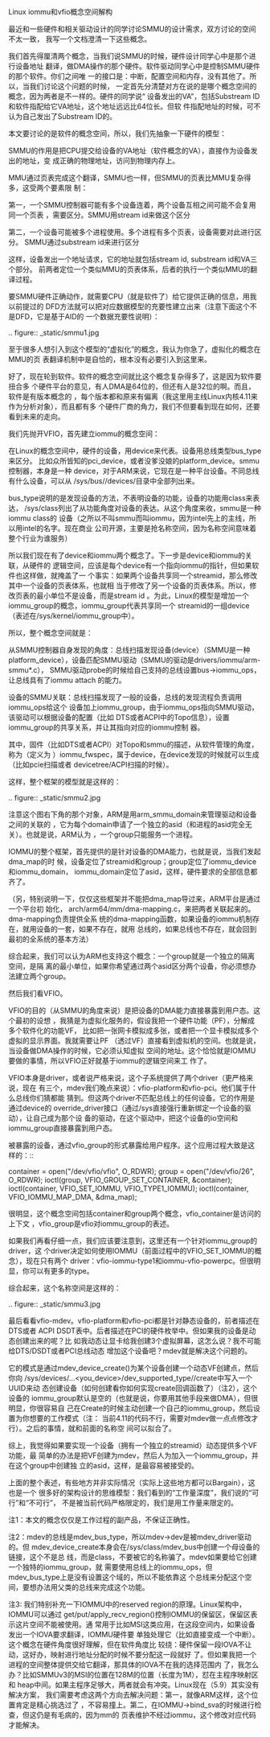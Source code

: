     
Linux iommu和vfio概念空间解构

最近和一些硬件和相关驱动设计的同学讨论SMMU的设计需求，双方讨论的空间不太一致，
我写一个文档澄清一下这些概念。

我们首先得厘清两个概念，当我们说SMMU的时候，硬件设计同学心中是那个进行设备地址
翻译，做DMA操作的那个硬件。软件驱动同学心中是控制SMMU硬件的那个软件。你们之间唯
一的接口是：中断，配置空间和内存，没有其他了。所以，当我们讨论这个问题的时候，
一定首先分清楚对方在说的是哪个概念空间的概念，因为两者是不一样的。硬件的同学说“
设备发出的VA”，包括Substream ID和软件指配给它VA地址，这个地址远远比64位长。但软
件指配地址的时候，可不认为自己发出了Substream ID的。

本文要讨论的是软件的概念空间，所以，我们先抽象一下硬件的模型：

SMMU的作用是把CPU提交给设备的VA地址（软件概念的VA），直接作为设备发出的地址，变
成正确的物理地址，访问到物理内存上。

MMU通过页表完成这个翻译，SMMU也一样，但SMMU的页表比MMU复杂得多，这受两个要素限
制：

第一，一个SMMU控制器可能有多个设备连着，两个设备互相之间可能不会复用同一个页表
，需要区分。SMMU用stream id来做这个区分

第二，一个设备可能被多个进程使用。多个进程有多个页表，设备需要对此进行区分。
SMMU通过substream id来进行区分

这样，设备发出一个地址请求，它的地址就包括stream id, substream id和VA三个部分。
前两者定位一个类似MMU的页表体系，后者的执行一个类似MMU的翻译过程。

要SMMU硬件正确动作，就需要CPU（就是软件了）给它提供正确的信息，用我以前提过的
DFD方法就可以把对应数据模型的充要性建立出来（注意下面这个不是DFD，它是基于AID的
一个数据充要性说明）：

  .. figure:: _static/smmu1.jpg

至于很多人想引入到这个模型的“虚拟化”的概念，我认为你急了，虚拟化的概念在MMU的页
表翻译机制中是自恰的，根本没有必要引入到这里来。

好了，现在轮到软件。软件的概念空间就比这个概念复杂得多了，这是因为软件要扭合多
个硬件平台的意见，有人DMA是64位的，但还有人是32位的啊。而且，软件是有版本概念的
，每个版本都和原来有偏离（我这里用主线Linux内核4.11来作为分析对象），而且都有多
个硬件厂商的角力，我们不但要看到现在如何，还要看到未来的走向。

我们先抛开VFIO，首先建立iommu的概念空间：

在Linux的概念空间中，硬件的设备，用device来代表。设备用总线类型bus_type来区分。
比如众所皆知的pci_device，或者没爹没娘的platform_device。smmu控制器，本身是一种
device，对于ARM来说，它现在是一种平台设备。不同总线有什么设备，可以从
/sys/bus/<bus>/devices/目录中全部列出来。

bus_type说明的是发现设备的方法，不表明设备的功能，设备的功能用class来表达，
/sys/class列出了从功能角度对设备的表达。从这个角度来收，smmu是一种iommu class的
设备（之所以不叫smmu而叫iommu，因为intel先上的主线，所以用intel的名字。现在商业
公司开源，主要是抢名称空间，因为名称空间意味着整个行业为谁服务）

所以我们现在有了device和iommu两个概念了。下一步是device和iommu的关联，从硬件的
逻辑空间，应该是每个device有一个指向iommu的指针，但如果软件也这样做，就掩盖了一
个事实：如果两个设备共享同一个streamid，那么修改其中一个设备的页表体系，也就相
当于修改了另一个设备的页表体系。所以，修改页表的最小单位不是设备，而是stream id
。为此，Linux的模型是增加一个iommu_group的概念，iommu_group代表共享同一个
streamid的一组device（表述在/sys/kernel/iommu_group中）。

所以，整个概念空间就是：

从SMMU控制器自身发现的角度：总线扫描发现设备(device）（SMMU是一种
platform_device），设备匹配SMMU驱动（SMMU的驱动是drivers/iommu/arm-smmu*.c），
SMMU驱动probe的时候给自己支持的总线设置bus->iommu_ops，让总线具有了iommu attach
的能力。

设备的SMMU关联：总线扫描发现了一般的设备，总线的发现流程负责调用iommu_ops给这个
设备加上iommu_group，由于iommu_ops指向SMMU驱动，该驱动可以根据设备的配置（比如
DTS或者ACPI中的Topo信息），设置iommu_group的共享关系，并让其指向对应的iommu控制
器。

其中，固件（比如DTS或者ACPI）对Topo和smmu的描述，从软件管理的角度，称为（定义为
）iommu_fwspec，属于device，在device发现的时候就可以生成（比如pcie扫描或者
devicetree/ACPI扫描的时候）。

这样，整个框架的模型就是这样的：

  .. figure:: _static/smmu2.jpg

注意这个图右下角的那个对象，ARM是用arm_smmu_domain来管理驱动和设备之间的关联的
，它为每个domain申请了一个独立的asid（和进程的asid完全无关）。也就是说，ARM认为
，一个group只能服务一个进程。
  
IOMMU的整个框架，首先提供的是针对设备的DMA能力，也就是说，当我们发起dma_map的时
候，设备定位了streamid和group；group定位了iommu_device和iommu_domain，
iommu_domain定位了asid，这样，硬件要求的全部信息都齐了。

（另，特别说明一下，仅仅这些框架并不能把dma_map导过来，ARM平台是通过一个平台初
始化， arch/arm64/mm/dma-mapping.c，来把两者关联起来的。dma-mapping负责提供全系
统的dma-mapping函数，如果设备的iommu机制存在，就用设备的一套，如果不存在，就用
总线的，如果总线也不存在，就会回到最初的全系统的基本方法）

综合起来，我们可以认为ARM也支持这个概念：一个group就是一个独立的隔离空间，是隔
离的最小单位，如果你希望通过两个asid区分两个设备，你必须想办法建立两个group。

然后我们看VFIO。

VFIO的目的（从SMMU的角度来说）是把设备的DMA能力直接暴露到用户态。这个最初的设想
，我猜是为虚拟化服务的，假设我把一个硬件功能（PF），分解成多个软件化的功能VF，
比如把一张网卡模拟成多张，或者把一个显卡模拟成多个虚拟的显示界面。我就需要让PF
（透过VF）直接看到虚拟机的空间。也就是说，当设备做DMA操作的时候，它必须认知虚拟
空间的地址。这个恰恰就是IOMMU要做的事情，所以VFIO正好就基于iommu的逻辑空间来工
作了。

VFIO本身是driver，或者说严格来说，这个子系统提供了两个driver（更严格来说，现在
有三个，mdev我们晚点来说）：vfio-platform和vfio-pci。他们属于什么总线你们猜都能
猜到。但这两个driver不匹配总线上的任何设备。它的作用是通过device的
override_driver接口（通过/sys直接强行重新绑定一个设备的驱动），让自己成为那个设
备的驱动，在这个驱动中，把这个设备的io空间和iommu_group直接暴露到用户态。

被暴露的设备，通过vfio_group的形式暴露给用户程序。这个应用过程大致是这样的：::

  container = open("/dev/vfio/vfio", O_RDWR);
  group = open("/dev/vfio/26", O_RDWR);
  ioctl(group, VFIO_GROUP_SET_CONTAINER, &container);
  ioctl(container, VFIO_SET_IOMMU, VFIO_TYPE1_IOMMU);
  ioctl(container, VFIO_IOMMU_MAP_DMA, &dma_map);

很明显，这个概念空间包括container和group两个概念，vfio_container是访问的上下文
，vfio_group是vfio对iommu_group的表述。

如果我们再看仔细一点，我们应该要注意到，这里还有一个针对iommu_group的driver，这
个driver决定如何使用IOMMU（前面过程中的VFIO_SET_IOMMU的概念），现在只有两个
driver：vfio-iommu-type1和iommu-vfio-powerpc。但很明显，你可以有更多的type。

综合起来，这个名称空间是这样的：

  .. figure:: _static/smmu3.jpg

最后看看vfio-mdev。vfio-platform和vfio-pci都是针对静态设备的，前者描述在DTS或者
ACPI DSDT表中。后者描述在PCI的硬件枚举中。但如果我的设备是动态创建出来的呢？比
如我动态让显卡给我创建3个虚拟屏幕，这怎么说？我不可能给DTS/DSDT或者PCI总线动态
增加这个设备吧？mdev就是解决这个问题的。

它的模式是通过mdev_device_create()为某个设备创建一个动态VF创建点，然后你向
/sys/devices/...<you_device>/dev_supported_type/<type>/create中写入一个UUID来动
态创建设备（如何创建看你如何实现create回调函数了）（注2），这个设备的
iommu_group默认是空的（也就是说，你要用其他手段来做DMA），但很明显，你很容易自
己在Create的时候主动创建一个自己的iommu_group，然后设置为你想要的工作模式（注：
当前4.11的代码不行，需要对mdev做一点点修改才行）。之后的事情，就和前面的名称空
间可以拟合了。
  
综上，我觉得如果要实现一个设备（拥有一个独立的streamid）动态提供多个VF功能，最
简单的办法是把VF创建为mdev，然后人为加入一个iommu_group，并在这个group中创建独
立的asid，这样，是最容易被接受的。
  
上面的整个表述，有些地方并非实际情况（实际上这些地方都可以Bargain），这也是一个
很多好的架构设计的思维模型：我们看到的“工作量深度”，我们说的“可行”和“不可行”，
不是被当前代码严格限定的，我们是用工作量来限定的。
  
注1：本文的概念仅仅是工作过程的副产品，不保证正确性。

注2：mdev的总线是mdev_bus_type，所以mdev->dev是被mdev_driver驱动的。但
mdev_device_create本身会在/sys/class/mdev_bus中创建一个母设备的链接，这个不是总
线，而是class，不要被它的名称骗了。mdev如果要给它创建一个独特的iommu_group，就
需要使用总线上的iommu_ops，但mdev_bus_type上是没有设置这个域的，所以不能依靠这
个总线来分配这个空间，要想办法用父类的总线来完成这个功能。

注3: 我们特别补充一下IOMMU中的reserved region的原理。Linux架构中，IOMMU可以通过
get/put/apply_recv_region()控制IOMMU的保留区，保留区表示这片空间不能被使用。通
常用于比如MSI这类应用，在这段空间内，如果设备发出一个IOVA要求翻译，IOMMU硬件要
单独处理它（比如直接变成一个中断）。这个概念在硬件角度很好理解，但在软件角度比
较绕：硬件保留一段IOVA不让动，这好办，映射进行地址分配的时候不要分配这一段就好
了。但如果我把一个进程的空间整体提供交给它翻译，那具体的IOVA不在我的选择范围内
了，我怎么办？比如SMMUv3的MSI的位置在128M的位置（长度为1M），怼在主程序映射区和
heap中间。如果主程序足够大，两者就会有冲突。Linux现在（5.9）其实没有解决方案，
我们需要考虑这两个方向去解决问题：第一，就像ARM这样，这个位置肯定是精心挑选过了
，不容易撞上。第二，在IOMMU->bind_sva的时候进行检查，但这仍是有毛病的，因为mm的
页表维护不经过iommu，这个修改对应代码才能解决。
